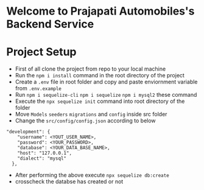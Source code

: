 # Welcome to Prajapati Automobiles's Backend Service

# Project Setup
- First of all clone the project from repo to your local machine
- Run the `npm i install` command in the root directory of the project
- Create a `.env` file in root folder and copy and paste enviornment variable from `.env.example`
- Run `npm i sequelize-cli` `npm i sequelize` `npm i mysql2` these command
- Execute the `npx sequelize init` command into root directory of the folder
- Move `Models` `seeders` `migrations` and `config` inside src folder
- Change the `src/config/config.json` according to below

``` 
"development": {
    "username": <YOUT_USER_NAME>,
    "password": <YOUR_PASSWORD>,
    "database": <YOUR_DATA_BASE_NAME>,
    "host": "127.0.0.1",
    "dialect": "mysql"
  },
```

- After performing the above execute `npx sequelize db:create`
- crosscheck the databse has created or not

